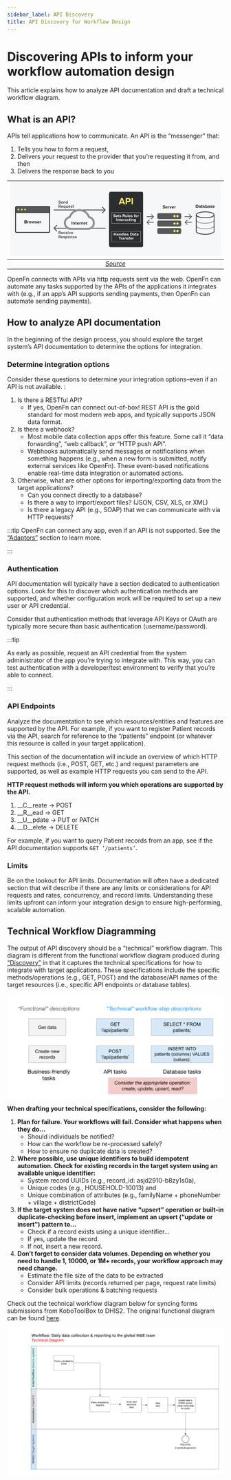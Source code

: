 ```yaml
---
sidebar_label: API Discovery
title: API Discovery for Workflow Design 
---
```


# Discovering APIs to inform your workflow automation design
This article explains how to analyze API documentation and draft a technical workflow diagram.

## What is an API?
APIs tell applications how to communicate. An API is the “messenger” that: 
1. Tells you how to form a request,
2. Delivers your request to the provider that you’re requesting it from, and then 
3. Delivers the response back to you

| ![Workflow](/img/api_diagram.png) |
|:--:|
| *[Source](https://snipcart.com/blog/integrating-apis-introduction)*|

OpenFn connects with APIs via http requests sent via the web. OpenFn can automate any tasks supported by the APIs of the applications it integrates with (e.g., if an app’s API supports sending payments, then OpenFn can automate sending payments). 

## How to analyze API documentation

In the beginning of the design process, you should explore the target system’s API documentation to determine the options for integration. 


### Determine integration options
Consider these questions to determine your integration options–even if an API is not available. :
1. Is there a RESTful API? 
    - If yes, OpenFn can connect out-of-box! REST API is the gold standard for most modern web apps, and typically supports JSON data format.
2. Is there a webhook? 
    - Most mobile data collection apps offer this feature. Some call it “data forwarding”, “web callback”, or “HTTP push API”.
    - Webhooks automatically send messages or notifications when something happens (e.g., when a new form is submitted, notify external services like OpenFn). These event-based notifications enable real-time data integration or automated actions. 
3. Otherwise, what are other options for importing/exporting data from the target applications? 
    - Can you connect directly to a database? 
    - Is there a way to import/export files? (JSON, CSV, XLS, or XML)
    - Is there a legacy API (e.g., SOAP) that we can communicate with via HTTP requests? 

:::tip 
OpenFn can connect any app, even if an API is not supported. See the [“Adaptors”](/adaptors) section to learn more.

:::


### Authentication
API documentation will typically have a section dedicated to authentication options. Look for this to discover which authentication methods are supported, and whether configuration work will be required to set up a new user or API credential. 

Consider that authentication methods that leverage API Keys or OAuth are typically more secure than basic authentication (username/password). 

:::tip 

As early as possible, request an API credential from the system administrator of the app you’re trying to integrate with. This way, you can test authentication with a developer/test environment to verify that you’re able to connect. 

:::

### API Endpoints
Analyze the documentation to see which resources/entities and features are supported by the API. For example, if you want to register Patient records via the API, search for reference to the “/patients” endpoint (or whatever this resource is called in your target application). 

This section of the documentation will include an overview of which HTTP request methods (i.e., POST, GET, etc.) and request parameters are supported, as well as example HTTP requests you can send to the API.

__HTTP request methods will inform you which operations are supported by the API.__ 
1. __C__reate → POST
2. __R__ead → GET
3. __U__pdate → PUT or PATCH
4. __D__elete → DELETE

For example, if you want to query Patient records from an app, see if the API documentation supports `GET ‘/patients’`. 

### Limits
Be on the lookout for API limits. Documentation will often have a dedicated section that will describe if there are any limits or considerations for API requests and rates, concurrency, and record limits. Understanding these limits upfront can inform your integration design to ensure high-performing, scalable automation. 

## Technical Workflow Diagramming

The output of API discovery should be a “technical” workflow diagram. This diagram is different from the functional workflow diagram produced during [“Discovery”](/documentation/next/design/discovery) in that it captures the technical specifications for how to integrate with target applications. These specifications include the specific methods/operations (e.g., GET, POST) and the database/API names of the target resources (i.e., specific API endpoints or database tables). 

![Workflow](/img/api_example.png)

__When drafting your technical specifications, consider the following:__
1. __Plan for failure. Your workflows will fail. Consider what happens when they do…__
    - Should individuals be notified? 
    - How can the workflow be re-processed safely? 
    - How to ensure no duplicate data is created? 
2. __Where possible, use unique identifiers to build idempotent automation. Check for existing records in the target system using an available unique identifier:__ 
    - System record UUIDs (e.g., record_id: asjd2910-b8zy1s0a),
    - Unique codes (e.g., HOUSEHOLD-10013) and 
    - Unique combination of attributes (e.g., familyName + phoneNumber + village + districtCode)
3. __If the target system does not have native “upsert” operation or built-in duplicate-checking before insert, implement an upsert  (“update or insert”) pattern to…__
    - Check if a record exists using a unique identifier…
    - If yes, update the record.
    - If not, insert a new record.
4. __Don’t forget to consider data volumes. Depending on whether you need to handle 1, 10000, or 1M+ records, your workflow approach may need change.__
    - Estimate the file size of the data to be extracted 
    - Consider API limits (records returned per page, request rate limits)
    - Consider bulk operations & batching requests


Check out the technical workflow diagram below for syncing forms submissions from KoboToolBox to DHIS2. The original functional diagram can be found [here](/documentation/next/design/discovery#workflow-requirements-gathering). 

![Workflow](/img/technical_example.png)